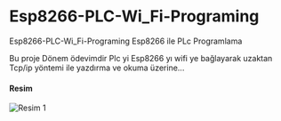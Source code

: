 # Esp8266-PLC-Wi_Fi-Programing
 Esp8266-PLC-Wi_Fi-Programing Esp8266 ile PLc Programlama
 
 Bu proje Dönem ödevimdir Plc yi Esp8266 yı wifi ye bağlayarak uzaktan Tcp/ip yöntemi ile yazdırma ve okuma üzerine...
 
 #### Resim 
 
 ![Resim 1](https://raw.githubusercontent.com/harunlakodla/Esp8266-PLC-Wi_Fi-Programing/master/PLC-ESP8266.jpg)
